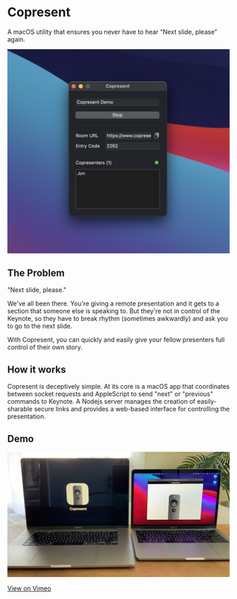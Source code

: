 # Copresent
A macOS utility that ensures you never have to hear “Next slide, please” again.

![Screenshot](docs/images/copresent-screenshot.png)

## The Problem

"Next slide, please."

We've all been there. You're giving a remote presentation and it gets to a section that someone else is speaking to. But they're not in control of the Keynote, so they have to break rhythm (sometimes awkwardly) and ask you to go to the next slide.

With Copresent, you can quickly and easily give your fellow presenters full control of their own story.

## How it works

Copresent is deceptively simple. At its core is a macOS app that coordinates between socket requests and AppleScript to send "next" or "previous" commands to Keynote. A Nodejs server manages the creation of easily-sharable secure links and provides a web-based interface for controlling the presentation.

## Demo

[![Screenshot](docs/images/copresent-video.jpg)](https://vimeo.com/517836596)

[View on Vimeo](https://vimeo.com/517836596)
